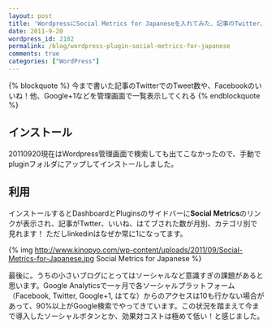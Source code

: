 ```yaml
---
layout: post
title: 'WordpressにSocial Metrics for Japaneseを入れてみた、記事のTwitter、Facebook Like 、はてぶされた数を管理画面に一覧表示'
date: 2011-9-20
wordpress_id: 2182
permalink: /blog/wordpress-plugin-social-metrics-for-japanese
comments: true
categories: ["WordPress"]
---
```

{% blockquote %}
今まで書いた記事のTwitterでのTweet数や、Facebookのいいね！他、Google+1などを管理画面で一覧表示してくれる
{% endblockquote %}

## インストール
20110920現在はWordpress管理画面で検索しても出てこなかったので、手動でpluginフォルダにアップしてインストールしました。

## 利用
インストールするとDashboardとPluginsのサイドバーに<strong>Social Metrics</strong>のリンクが表示され、記事がTwtter、いいね、はてブされた数が月別、カテゴリ別で見れます！
ただしlinkedinはなぜか常に1になってます。

{% img http://www.kinopyo.com/wp-content/uploads/2011/09/Social-Metrics-for-Japanese.jpg Social Metrics for Japanese %}

最後に。うちの小さいブログにとってはソーシャルなど意識すぎの課題があると思います。Google Analyticsで一ヶ月で各ソーシャルプラットフォーム（Facebook, Twitter, Google+1, はてな）からのアクセスは10も行かない場合があって、90%以上がGoogle検索でやってきています。この状況を踏まえて今まで導入したソーシャルボタンとか、効果対コストは極めて低い！と感じました。
